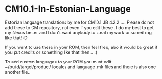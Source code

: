 CM10.1-In-Estonian-Language
===========================

Estonian language translations by me for CM10.1 JB 4.2.2 ....
Please do not add these to CM repository, not even if you edit these..
I do my best to get my Nexus better and I don't want anybody to steal my work or something like that! :D

If you want to use these in your ROM, then feel free, also it would be great if you put credits or something like that then... :)

To add custom languages to your ROM you must edit ~/build/target/product/ locales and language .mk files and there is also one another file..

